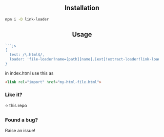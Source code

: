 <h2 align="center">Installation</h2>

```sh
npm i -D link-loader
```

<h2 align="center">Usage</h2>

```js
```js
{
  test: /\.html$/,
  loader: 'file-loader?name=[path][name].[ext]!extract-loader!link-loader'
}
``````

in index.html use this as 

```html
<link rel="import" href="my-html-file.html">
```

### Like it?

:star: this repo


### Found a bug?

Raise an issue!

